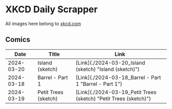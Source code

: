 # XKCD Daily Scrapper

All images here belong to [xkcd.com](https://xkcd.com "xkcd.com")

## Comics

| Date | Title | Link |
| ---- | ----- | ---- |
| 2024-03-20 | Island (sketch) | [Link](./2024-03-20_Island (sketch) "Island (sketch)") |
| 2024-03-18 | Barrel - Part 1 | [Link](./2024-03-18_Barrel - Part 1 "Barrel - Part 1") |
| 2024-03-19 | Petit Trees (sketch) | [Link](./2024-03-19_Petit Trees (sketch) "Petit Trees (sketch)") |